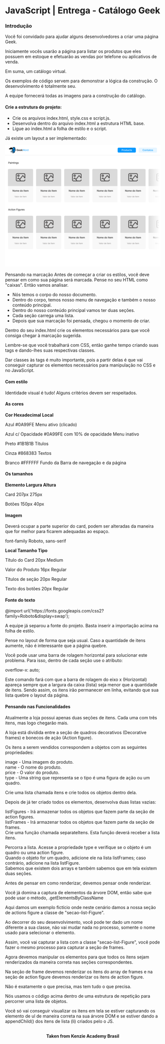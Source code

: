 <h1>JavaScript | Entrega - Catálogo Geek</h1>

<h3>Introdução</h3>
Você foi convidado para ajudar alguns desenvolvedores a criar uma página Geek.

Iniciamente vocês usarão a página para listar os produtos que eles possuem em estoque e efetuarão as vendas por telefone ou aplicativos de venda.

Em suma, um catálogo virtual.

Os exemplos de código servem para demonstrar a lógica da construção. O desenvolvimento é totalmente seu.

A equipe fornecerá todas as imagens para a construção do catálogo.

<h4>Crie a estrutura do projeto:</h4>

- Crie os arquivos index.html, style.css e script.js.
- Desenvolva dentro do arquivo index.html a estrutura HTML base.
- Ligue ao index.html a folha de estilo e o script.

Já existe um layout a ser implementado:

<img src="./assets/example-1.png" alt="example 1" />

Pensando na marcação
Antes de começar a criar os estilos, você deve pensar em como sua página será marcada. Pense no seu HTML como "caixas". Então vamos analisar.

- Nós temos o corpo do nosso documento.
- Dentro do corpo, temos nosso menu de navegação e também o nosso conteúdo principal.
- Dentro do nosso conteúdo principal vamos ter duas seções.
- Cada seção carrega uma lista.
- Depois que sua marcação foi pensada, chegou o momento de criar.

Dentro do seu index.html crie os elementos necessários para que você consiga chegar à marcação sugerida.

Lembre-se que você trabalhará com CSS, então ganhe tempo criando suas tags e dando-lhes suas respectivas classes.

Dar classes às tags é muito importante, pois a partir delas é que vai conseguir capturar os elementos necessários para manipulação no CSS e no JavaScript.

<h4>Com estilo</h4>
Identidade visual é tudo! Alguns critérios devem ser respeitados.

<h4>As cores</h4>

<b>Cor Hexadecimal Local</b>

Azul #0A99FE Menu ativo (clicado)

Azul c/ Opacidade #0A99FE com 10% de opacidade Menu inativo

Preto #1B1B1B Títulos

Cinza #868383 Textos

Branco #FFFFFF Fundo da Barra de navegação e da página

<h4>Os tamanhos</h4>

<b>Elemento Largura Altura</b>

Card 207px 275px

Botões 150px 40px

<h4>Imagem</h4>
Deverá ocupar a parte superior do card, podem ser alteradas da maneira que for melhor para ficarem adequadas ao espaço.

font-family Roboto, sans-serif

<b>Local Tamanho Tipo</b>

Título do Card 20px Medium

Valor do Produto 16px Regular

Títulos de seção 20px Regular

Texto dos botões 20px Regular

<h4>Fonte do texto</h4>
@import url('https://fonts.googleapis.com/css2?family=Roboto&display=swap');

A equipe já separou a fonte do projeto. Basta inserir a importação acima na folha de estilo.

Pense no layout de forma que seja usual. Caso a quantidade de itens aumente, não é interessante que a página quebre.

Você pode usar uma barra de rolagem horizontal para solucionar este problema. Para isso, dentro de cada seção use o atributo:

overflow-x: auto;

Este comando fará com que a barra de rolagem do eixo x (Horizontal) apareça sempre que a largura da caixa (lista) seja menor que a quantidade de itens. Sendo assim, os itens irão permanecer em linha, evitando que sua lista quebre o layout da página.

<h4>Pensando nas Funcionalidades</h4>
Atualmente a loja possui apenas duas seções de itens. Cada uma com três itens, mas logo chegarão mais.

A loja está dividida entre a seção de quadros decorativos (Decorative frames) e bonecos de ação (Action figure).

Os itens a serem vendidos correspondem a objetos com as seguintes propriedades:

image - Uma imagem do produto.  
name - O nome do produto.  
price - O valor do produto.  
type - Uma string que representa se o tipo é uma figura de ação ou um quadro.  

Crie uma lista chamada itens e crie todos os objetos dentro dela.

Depois de já ter criado todos os elementos, desenvolva duas listas vazias:

listFigures - Irá armazenar todos os objetos que fazem parte da seção de action figures.  
listFrames - Irá armazenar todos os objetos que fazem parte da seção de frames.  
Crie uma função chamada separateItens. Esta função deverá receber a lista itens.  

Percorra a lista. Acesse a propriedade type e verifique se o objeto é um quadro ou uma action figure.  
Quando o objeto for um quadro, adicione ele na lista listFrames; caso contrário, adicione na lista listFigure.  
Sabemos que existem dois arrays e também sabemos que em tela existem duas seções.  

Antes de pensar em como renderizar, devemos pensar onde renderizar.

Você já domina a captura de elementos da árvore DOM, então sabe que pode usar o método, .getElementsByClassName 

Aqui damos um exemplo fictício onde neste cenário damos a nossa seção de actions figure a classe de "secao-list-Figure".

Ao decorrer do seu desenvolvimento, você pode ter dado um nome diferente a sua classe, não vai mudar nada no processo, somente o nome usado para selecionar o elemento.

Assim, você vai capturar a lista com a classe "secao-list-Figure", você pode fazer o mesmo processo para capturar a seção de frames.

Agora devemos manipular os elementos para que todos os itens sejam renderizados da maneira correta nas seções correspondentes.

Na seção de frame devemos renderizar os itens do array de frames e na seção de action figure devemos renderizar os itens de action figure.

Não é exatamente o que precisa, mas tem tudo o que precisa.

Nós usamos o código acima dentro de uma estrutura de repetição para percorrer uma lista de objetos.

Você só vai conseguir visualizar os itens em tela se estiver capturando os elemento de ul de maneira correta na sua árvore DOM e se estiver dando a appendChild() dos itens de lista (li) criados pelo o JS.
<br>
<br>

<p align="center"><b>Taken from Kenzie Academy Brasil</b></p>
